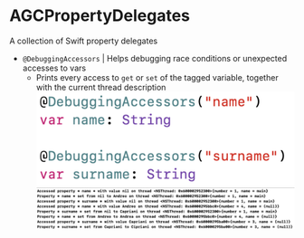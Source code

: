# AGCPropertyDelegates
A collection of Swift property delegates

- `@DebuggingAccessors` | Helps debugging race conditions or unexpected accesses to vars
  -  Prints every access to `get` or `set` of the tagged variable, together with the current thread description
  ![](images/debugging-accessors-annotations.png)
  ![](images/debugging-accessors-logs.png)
  
